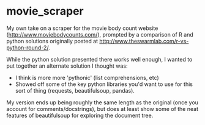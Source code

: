 movie_scraper
=============

My own take on a scraper for the movie body count website (http://www.moviebodycounts.com/), prompted by a comparison of R and python solutions originally posted at http://www.theswarmlab.com/r-vs-python-round-2/.

While the python solution presented there works well enough, I wanted to put together an alternate solution I thought was:
- I think is more more 'pythonic' (list comprehensions, etc)
- Showed off some of the key python libraries you'd want to use for this sort of thing (requests, beautifulsoup, pandas).

My version ends up being roughly the same length as the original (once you account for comments/docstrings), but does at least show some of the neat features of beautifulsoup for exploring the document tree.
